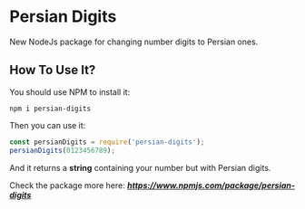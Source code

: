 
# Persian Digits
New NodeJs package for changing number digits to Persian ones.

## How To Use It?
You should use NPM to install it:
```
npm i persian-digits
```
Then you can use it:
```javascript
const persianDigits = require('persian-digits');
persianDigits(0123456789);
```
And it returns a **string** containing your number but with Persian digits.

Check the package more here: ***https://www.npmjs.com/package/persian-digits***
